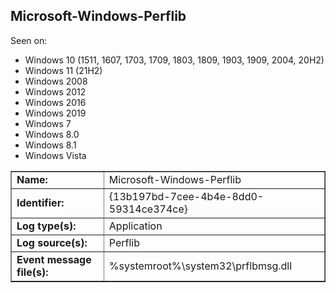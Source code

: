 ## Microsoft-Windows-Perflib

Seen on:
* Windows 10 (1511, 1607, 1703, 1709, 1803, 1809, 1903, 1909, 2004, 20H2)
* Windows 11 (21H2)
* Windows 2008
* Windows 2012
* Windows 2016
* Windows 2019
* Windows 7
* Windows 8.0
* Windows 8.1
* Windows Vista

<table border="1" class="docutils">
  <tbody>
    <tr>
      <td><b>Name:</b></td>
      <td>Microsoft-Windows-Perflib</td>
    </tr>
    <tr>
      <td><b>Identifier:</b></td>
      <td>{13b197bd-7cee-4b4e-8dd0-59314ce374ce}</td>
    </tr>
    <tr>
      <td><b>Log type(s):</b></td>
      <td>Application</td>
    </tr>
    <tr>
      <td><b>Log source(s):</b></td>
      <td>Perflib</td>
    </tr>
    <tr>
      <td><b>Event message file(s):</b></td>
      <td>%systemroot%\system32\prflbmsg.dll</td>
    </tr>
  </tbody>
</table>

&nbsp;


